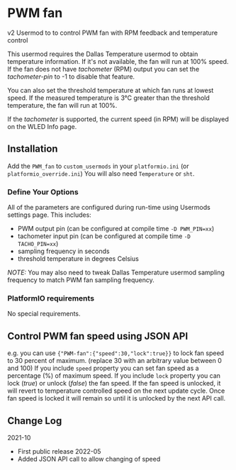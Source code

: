 # PWM fan

v2 Usermod to to control PWM fan with RPM feedback and temperature control

This usermod requires the Dallas Temperature usermod to obtain temperature information. If it's not available, the fan will run at 100% speed.
If the fan does not have _tachometer_ (RPM) output you can set the _tachometer-pin_ to -1 to disable that feature.

You can also set the threshold temperature at which fan runs at lowest speed. If the measured temperature is 3°C greater than the threshold temperature, the fan will run at 100%.

If the _tachometer_ is supported, the current speed (in RPM) will be displayed on the WLED Info page.

## Installation

Add the `PWM_fan` to `custom_usermods` in your `platformio.ini` (or `platformio_override.ini`)
You will also need `Temperature` or `sht`.

### Define Your Options

All of the parameters are configured during run-time using Usermods settings page.
This includes:

* PWM output pin (can be configured at compile time `-D PWM_PIN=xx`)
* tachometer input pin (can be configured at compile time `-D TACHO_PIN=xx`)
* sampling frequency in seconds
* threshold temperature in degrees Celsius

_NOTE:_ You may also need to tweak Dallas Temperature usermod sampling frequency to match PWM fan sampling frequency.

### PlatformIO requirements

No special requirements.

## Control PWM fan speed using JSON API

e.g. you can use `{"PWM-fan":{"speed":30,"lock":true}}` to lock fan speed to 30 percent of maximum. (replace 30 with an arbitrary value between 0 and 100)
If you include `speed` property you can set fan speed as a percentage (%) of maximum speed.
If you include `lock` property you can lock (_true_) or unlock (_false_) the fan speed.
If the fan speed is unlocked, it will revert to temperature controlled speed on the next update cycle. Once fan speed is locked it will remain so until it is unlocked by the next API call.

## Change Log

2021-10
* First public release
2022-05
* Added JSON API call to allow changing of speed
